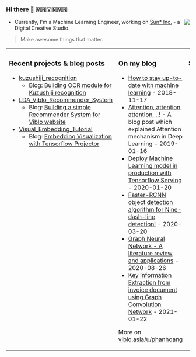 ### Hi there 👋 🇻🇳🇻🇳🇻🇳

<a href="#">
<img align="right" src="https://github-readme-stats.vercel.app/api?username=huyhoang17&show_icons=true&theme=tokyonight">
</a>

- Currently, I'm a Machine Learning Engineer, working on [Sun* Inc.](https://sun-asterisk.vn/) - a Digital Creative Studio. 

> Make awesome things that matter.

<table><tr><td valign="top" width="33%">

### Recent projects & blog posts
* [kuzushiji_recognition](https://github.com/huyhoang17/kuzushiji_recognition)
    - Blog: [Building OCR module for Kuzushiji recognition](viblo.asia/p/v3m5wpngko7)
* [LDA_Viblo_Recommender_System](https://github.com/huyhoang17/LDA_Viblo_Recommender_System)
    - Blog: [Building a simple Recommender System for Viblo website](https://viblo.asia/p/YWOZrgLYlQ0)
* [Visual_Embedding_Tutorial](https://github.com/huyhoang17/Visual_Embedding_Tutorial)
    - Blog: [Embedding Visualization with Tensorflow Projector](https://viblo.asia/p/924lJAAzZPM)
</td><td valign="top" width="34%">

### On my blog
* [How to stay up-to-date with machine learning](https://viblo.asia/p/maGK7mBxlj2) - 2018-11-17
* [Attention, attention, attention, ..!](https://viblo.asia/p/eW65GPJYKDO) - A blog post which explained Attention mechanism in Deep Learning - 2019-01-16
* [Deploy Machine Learning model in production with Tensorflow Serving](https://viblo.asia/p/XL6lAvvN5ek) - 2020-01-20
* [Faster-RCNN object detection algorithm for Nine-dash-line detection!](https://viblo.asia/p/bJzKmREOZ9N) - 2020-03-20
* [Graph Neural Network - A literature review and applications](https://viblo.asia/p/6J3ZgP0qlmB) - 2020-08-26
* [Key Information Extraction from invoice document using Graph Convolution Network](https://viblo.asia/p/djeZ1yPGZWz) - 2021-01-22

More on [viblo.asia/u/phanhoang](https://viblo.asia/u/phanhoang)
</td><td valign="top" width="33%">

### Social links
* [twitter/\_\_phanhoang__](https://twitter.com/__phanhoang__) 
* [linkedin/phanhoang](https://www.linkedin.com/in/phanhoang)
* [viblo.asia/phanhoang](https://viblo.asia/u/phanhoang)
* ![Imgur](https://i.imgur.com/K0oLrYv.jpg)
</td></tr></table>
